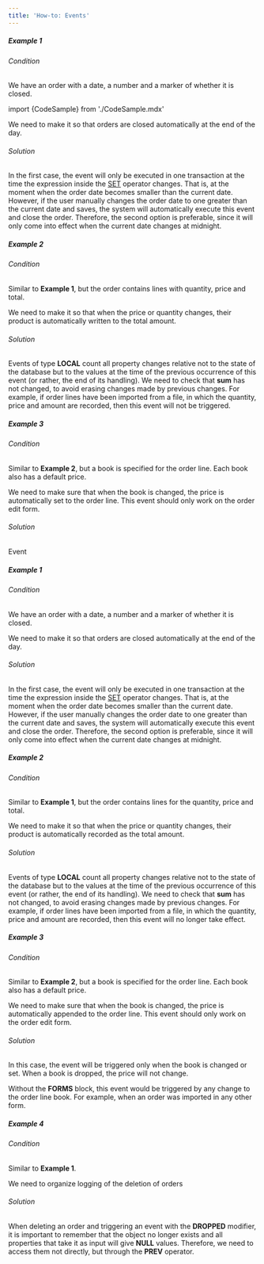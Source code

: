 ```yaml
---
title: 'How-to: Events'
---
```


##### Example 1

###### Condition

We have an order with a date, a number and a marker of whether it is closed.

import {CodeSample} from './CodeSample.mdx'

<CodeSample url="http://documentation.lsfusion.org:5000/sample?file=UseCaseEvents&block=sample1"/>

We need to make it so that orders are closed automatically at the end of the day.

###### Solution

<CodeSample url="http://documentation.lsfusion.org:5000/sample?file=UseCaseEvents&block=solution1"/>

In the first case, the event will only be executed in one transaction at the time the expression inside the [SET](Change_operators_SET_CHANGED_....md) operator changes. That is, at the moment when the order date becomes smaller than the current date. However, if the user manually changes the order date to one greater than the current date and saves, the system will automatically execute this event and close the order. Therefore, the second option is preferable, since it will only come into effect when the current date changes at midnight.

##### Example 2

###### Condition

Similar to **Example 1**, but the order contains lines with quantity, price and total.

<CodeSample url="http://documentation.lsfusion.org:5000/sample?file=UseCaseEvents&block=sample2"/>

We need to make it so that when the price or quantity changes, their product is automatically written to the total amount.

###### Solution

<CodeSample url="http://documentation.lsfusion.org:5000/sample?file=UseCaseEvents&block=solution2"/>

Events of type **LOCAL** count all property changes relative not to the state of the database but to the values at the time of the previous occurrence of this event (or rather, the end of its handling). We need to check that **sum** has not changed, to avoid erasing changes made by previous changes. For example, if order lines have been imported from a file, in which the quantity, price and amount are recorded, then this event will not be triggered.

##### Example 3

###### Condition

Similar to **Example 2**, but a book is specified for the order line. Each book also has a default price.

<CodeSample url="http://documentation.lsfusion.org:5000/sample?file=UseCaseEvents&block=sample3"/>

We need to make sure that when the book is changed, the price is automatically set to the order line. This event should only work on the order edit form.

###### Solution

<CodeSample url="http://documentation.lsfusion.org:5000/sample?file=UseCaseEvents&block=solution3"/>

Event

##### Example 1

###### Condition

We have an order with a date, a number and a marker of whether it is closed.

<CodeSample url="http://documentation.lsfusion.org:5000/sample?file=UseCaseEvents&block=sample1"/>

We need to make it so that orders are closed automatically at the end of the day.

###### Solution

<CodeSample url="http://documentation.lsfusion.org:5000/sample?file=UseCaseEvents&block=solution1"/>

In the first case, the event will only be executed in one transaction at the time the expression inside the [SET](Change_operators_SET_CHANGED_....md) operator changes. That is, at the moment when the order date becomes smaller than the current date. However, if the user manually changes the order date to one greater than the current date and saves, the system will automatically execute this event and close the order. Therefore, the second option is preferable, since it will only come into effect when the current date changes at midnight.

##### Example 2

###### Condition

Similar to **Example 1**, but the order contains lines for the quantity, price and total.

<CodeSample url="http://documentation.lsfusion.org:5000/sample?file=UseCaseEvents&block=sample2"/>

We need to make it so that when the price or quantity changes, their product is automatically recorded as the total amount.

###### Solution

<CodeSample url="http://documentation.lsfusion.org:5000/sample?file=UseCaseEvents&block=solution2"/>

Events of type **LOCAL** count all property changes relative not to the state of the database but to the values at the time of the previous occurrence of this event (or rather, the end of its handling). We need to check that **sum** has not changed, to avoid erasing changes made by previous changes. For example, if order lines have been imported from a file, in which the quantity, price and amount are recorded, then this event will no longer take effect.

##### Example 3

###### Condition

Similar to **Example 2**, but a book is specified for the order line. Each book also has a default price.

<CodeSample url="http://documentation.lsfusion.org:5000/sample?file=UseCaseEvents&block=sample3"/>

We need to make sure that when the book is changed, the price is automatically appended to the order line. This event should only work on the order edit form.

###### Solution

<CodeSample url="http://documentation.lsfusion.org:5000/sample?file=UseCaseEvents&block=solution3"/>

In this case, the event will be triggered only when the book is changed or set. When a book is dropped, the price will not change.

Without the **FORMS** block, this event would be triggered by any change to the order line book. For example, when an order was imported in any other form.

##### Example 4

###### Condition

Similar to **Example 1**.

We need to organize logging of the deletion of orders

###### Solution

<CodeSample url="http://documentation.lsfusion.org:5000/sample?file=UseCaseEvents&block=solution4"/>

When deleting an order and triggering an event with the **DROPPED** modifier, it is important to remember that the object no longer exists and all properties that take it as input will give **NULL** values. Therefore, we need to access them not directly, but through the **PREV** operator.
